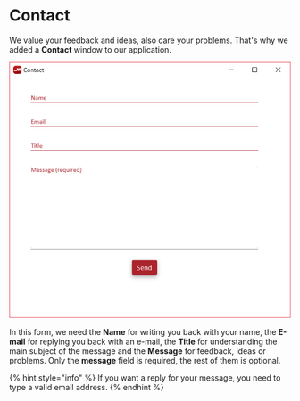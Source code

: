 # Contact

We value your feedback and ideas, also care your problems. That's why we added a **Contact** window to our application.

![](../../../../.gitbook/assets/image%20%2823%29.png)

In this form,  we need the **Name** for writing you back with your name, the **E-mail** for replying you back with an e-mail, the **Title** for understanding the main subject of the message and the **Message** for feedback, ideas or problems. Only the **message** field is required, the rest of them is optional. 

{% hint style="info" %}
If you want a reply for your message, you need to type a valid email address.
{% endhint %}

